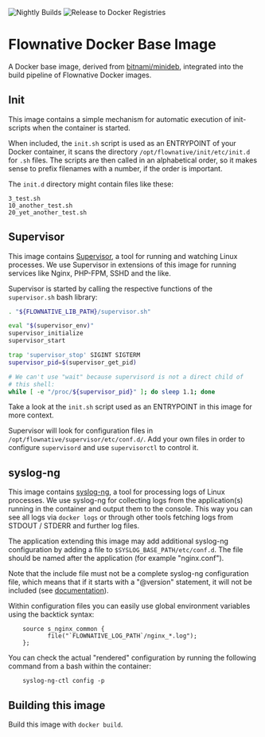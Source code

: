 ![Nightly Builds](https://github.com/flownative/docker-base/workflows/Nightly%20Builds/badge.svg)
![Release to Docker Registries](https://github.com/flownative/docker-base/workflows/Release%20to%20Docker%20Registries/badge.svg)

# Flownative Docker Base Image

A Docker base image, derived from [bitnami/minideb](https://github.com/bitnami/minideb),
integrated into the build pipeline of Flownative Docker images.

## Init

This image contains a simple mechanism for automatic execution of
init-scripts when the container is started.

When included, the `init.sh` script is used as an ENTRYPOINT of your
Docker container, it scans the directory
`/opt/flownative/init/etc/init.d` for `.sh` files. The scripts are then
called in an alphabetical order, so it makes sense to prefix filenames
with a number, if the order is important.

The `init.d` directory might contain files like these:

```
3_test.sh
10_another_test.sh
20_yet_another_test.sh
```

## Supervisor

This image contains [Supervisor](http://supervisord.org/), a tool for
running and watching Linux processes. We use Supervisor in extensions of
this image for running services like Nginx, PHP-FPM, SSHD and the like.

Supervisor is started by calling the respective functions of the
`supervisor.sh` bash library:

```bash
. "${FLOWNATIVE_LIB_PATH}/supervisor.sh"

eval "$(supervisor_env)"
supervisor_initialize
supervisor_start

trap 'supervisor_stop' SIGINT SIGTERM
supervisor_pid=$(supervisor_get_pid)

# We can't use "wait" because supervisord is not a direct child of
# this shell:
while [ -e "/proc/${supervisor_pid}" ]; do sleep 1.1; done
```
Take a look at the `init.sh` script used as an ENTRYPOINT in this image
for more context.

Supervisor will look for configuration files in
`/opt/flownative/supervisor/etc/conf.d/`. Add your own files in order to
configure `supervisord` and use `supervisorctl` to control it.

## syslog-ng

This image contains [syslog-ng](https://github.com/syslog-ng/syslog-ng),
a tool for processing logs of Linux processes. We use syslog-ng for
collecting logs from the application(s) running in the container and
output them to the console. This way you can see all logs via `docker
logs` or through other tools fetching logs from STDOUT / STDERR and
further log files.

The application extending this image may add additional syslog-ng
configuration by adding a file to `$SYSLOG_BASE_PATH/etc/conf.d`. The
file should be named after the application (for example "nginx.conf").

Note that the include file must not be a complete syslog-ng
configuration file, which means that if it starts with a "@version"
statement, it will not be included (see
[documentation](https://www.syslog-ng.com/technical-documents/doc/syslog-ng-open-source-edition/3.26/administration-guide/16#TOPIC-1430957)).

Within configuration files you can easily use global environment
variables using the backtick syntax:

```
    source s_nginx_common {
           file("`FLOWNATIVE_LOG_PATH`/nginx_*.log");
    };
```

You can check the actual "rendered" configuration by running the
following command from a bash within the container:

```
    syslog-ng-ctl config -p
```

## Building this image

Build this image with `docker build`.
